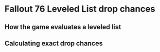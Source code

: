 # Fallout 76 Leveled List drop chances

## How the game evaluates a leveled list


## Calculating exact drop chances